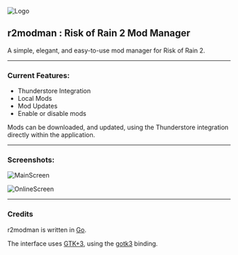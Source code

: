 ![Logo](https://i.imgur.com/rdImc3h.png)

## r2modman : Risk of Rain 2 Mod Manager

A simple, elegant, and easy-to-use mod manager for Risk of Rain 2.

---

### Current Features:
- Thunderstore Integration
- Local Mods
- Mod Updates
- Enable or disable mods

Mods can be downloaded, and updated, using the Thunderstore integration directly within the application.

---

### Screenshots:

![MainScreen](https://i.imgur.com/YXxQVNP.png)

![OnlineScreen](https://i.imgur.com/PQFfCwA.png)

---

### Credits

r2modman is written in [Go](https://golang.org).

The interface uses [GTK+3](https://gtk.org), using the [gotk3](https://github.com/gotk3/gotk3) binding.

